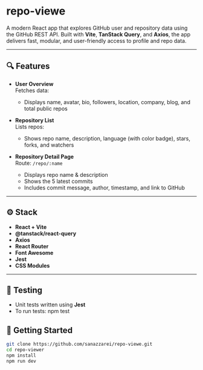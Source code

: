 # repo-viewe
A modern React app that explores GitHub user and repository data using the GitHub REST API. Built with **Vite**, **TanStack Query**, and **Axios**, the app delivers fast, modular, and user-friendly access to profile and repo data.

---

## 🔍 Features

- **User Overview**  
  Fetches data:
  - Displays name, avatar, bio, followers, location, company, blog, and total public repos

- **Repository List**  
  Lists repos:
  - Shows repo name, description, language (with color badge), stars, forks, and watchers

- **Repository Detail Page**  
  Route: `/repo/:name`
  - Displays repo name & description
  - Shows the 5 latest commits 
  - Includes commit message, author, timestamp, and link to GitHub

---

## ⚙️ Stack

- **React + Vite**
- **@tanstack/react-query**
- **Axios**
- **React Router**
- **Font Awesome**
- **Jest**
- **CSS Modules**

---
## 🧪 Testing

- Unit tests written using **Jest**
- To run tests:
npm test

## 🚀 Getting Started

```bash
git clone https://github.com/sanazzarei/repo-viewe.git
cd repo-viewer
npm install
npm run dev


